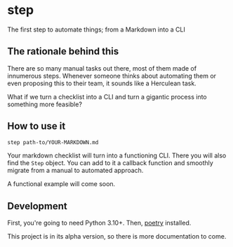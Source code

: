 # step
The first step to automate things; from a Markdown into a CLI

## The rationale behind this

There are so many manual tasks out there, most of them made of innumerous steps.
Whenever someone thinks about automating them or even proposing this to their team,
it sounds like a Herculean task.

What if we turn a checklist into a CLI and turn a gigantic process into something
more feasible?

## How to use it

```bash
step path-to/YOUR-MARKDOWN.md
```

Your markdown checklist will turn into a functioning CLI.
There you will also find the `Step` object. You can add to it
a callback function and smoothly migrate from a manual to automated approach.

A functional example will come soon.

## Development

First, you're going to need Python 3.10+. Then, [poetry](https://python-poetry.org/) installed.

This project is in its alpha version, so there is more documentation to come.
